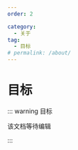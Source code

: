 ```yaml
---
order: 2

category:
  - 关于
tag:
  - 目标
# permalink: /about/
---
```


# 目标

::: warning 目标

该文档等待编辑

:::
